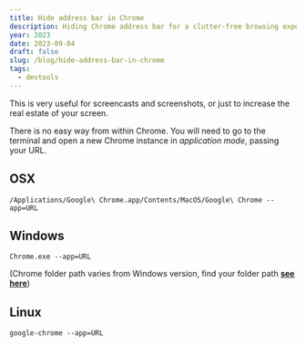 ```yaml
---
title: Hide address bar in Chrome
description: Hiding Chrome address bar for a clutter-free browsing experience.
year: 2023
date: 2023-09-04
draft: false
slug: /blog/hide-address-bar-in-chrome
tags:
  - devtools
---
```

This is very useful for screencasts and screenshots, or just to increase the real estate of your screen.

There is no easy way from within Chrome. You will need to go to the terminal and open a new Chrome instance in *application mode*, passing your URL.

## **OSX**
```shell
/Applications/Google\ Chrome.app/Contents/MacOS/Google\ Chrome --app=URL
```

## **Windows**
```shell
Chrome.exe --app=URL
```
(Chrome folder path varies from Windows version, find your folder path **[see here](https://stackoverflow.com/questions/40674914/google-chrome-path-in-windows-10/40674915)**)

## **Linux**
```shell
google-chrome --app=URL
```

